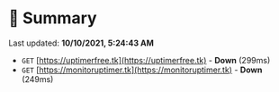 # 📖 Summary
Last updated: **10/10/2021, 5:24:43 AM**

- `GET` [https://uptimerfree.tk](https://uptimerfree.tk) - **Down** (299ms)
- `GET` [https://monitoruptimer.tk](https://monitoruptimer.tk) - **Down** (249ms)
